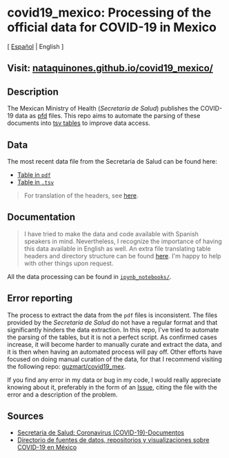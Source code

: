 # covid19_mexico: Processing of the official data for COVID-19 in Mexico

[ [Español](README.md) | English ]

## Visit: [nataquinones.github.io/covid19_mexico/](https://nataquinones.github.io/covid19_mexico/)

## Description
The Mexican Ministry of Health (*Secretaría de Salud*) publishes the COVID-19 data as [pfd](/datos/ssalud_pdf/) files. This repo aims to automate the parsing of these documents into [tsv tables](/datos/tablas_originales) to improve data access.

## Data
The most recent data file from the Secretaría de Salud can be found here:
- [Table in `pdf`](/datos/ssalud_pdf/Tabla_casos_positivos_COVID-19_resultado_InDRE_2020.04.07.pdf)
- [Table in `.tsv`](/datos/tablas_positivos/20200407_positivos.tsv)

>For translation of the headers, see [here](https://github.com/nataquinones/covid19_mexico/blob/master/README_en.md#documentation).

## Documentation

> I have tried to make the data and code available with Spanish speakers in mind. Nevertheless, I recognize the importance of having this data available in English as well. An extra file translating table headers and directory structure can be found [here](TO_DO). I'm happy to help with other things upon request.

All the data processing can be found in [`ipynb_notebooks/`](https://github.com/nataquinones/covid19_mexico/tree/master/ipynb_notebooks).

## Error reporting
The process to extract the data from the `pdf` files is inconsistent. The files provided by the *Secretaría de Salud* do not have a regular format and that significantly hinders the data extraction. In this repo, I've tried to automate the parsing of the tables, but it is not a perfect script. As confirmed cases increase, it will become harder to manually curate and extract the data, and it is then when having an automated process will pay off. Other efforts have focused on doing manual curation of the data, for that I recommend visiting the following repo: [guzmart/covid19_mex](https://github.com/guzmart/covid19_mex).

If you find any error in my data or bug in my code, I would really appreciate knowing about it, preferably in the form of an [Issue](https://github.com/nataquinones/covid19_mexico/issues), citing the file with the error and a description of the problem.

## Sources
- [Secretaría de Salud: Coronavirus (COVID-19)-Documentos](https://www.gob.mx/salud/documentos/coronavirus-covid-19-comunicado-tecnico-diario-238449)
- [Directorio de fuentes de datos, repositorios y visualizaciones sobre COVID-19 en México](https://github.com/eduardofv/directorio_covid19_mx)

